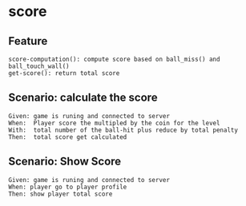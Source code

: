 # score

## Feature

    score-computation(): compute score based on ball_miss() and ball_touch_wall()
    get-score(): return total score

## Scenario: calculate the score

    Given: game is runing and connected to server
    When:  Player score the multipled by the coin for the level
    With:  total number of the ball-hit plus reduce by total penalty 
    Then:  total score get calculated

## Scenario: Show Score

    Given: game is runing and connected to server
    When: player go to player profile
    Then: show player total score
